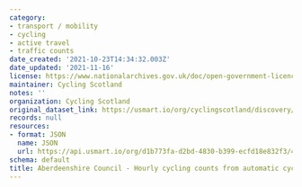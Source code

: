 ```yaml
---
category:
- transport / mobility
- cycling
- active travel
- traffic counts
date_created: '2021-10-23T14:34:32.003Z'
date_updated: '2021-11-16'
license: https://www.nationalarchives.gov.uk/doc/open-government-licence/version/3/
maintainer: Cycling Scotland
notes: ''
organization: Cycling Scotland
original_dataset_link: https://usmart.io/org/cyclingscotland/discovery/discovery-view-detail/be55e07e-234e-4506-b478-b614097c355e
records: null
resources:
- format: JSON
  name: JSON
  url: https://api.usmart.io/org/d1b773fa-d2bd-4830-b399-ecfd18e832f3/4373c5be-42a7-4dd3-8062-9f8b16a4d3f1/1/urql
schema: default
title: Aberdeenshire Council - Hourly cycling counts from automatic cycling counters
---
```

